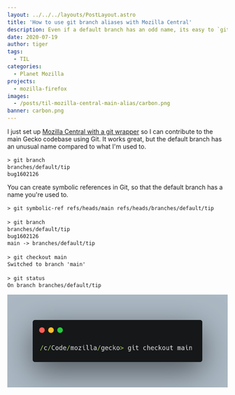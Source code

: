 ```yaml
---
layout: ../../../layouts/PostLayout.astro
title: 'How to use git branch aliases with Mozilla Central'
description: Even if a default branch has an odd name, its easy to `git checkout main`.
date: 2020-07-19
author: tiger
tags:
  - TIL
categories:
  - Planet Mozilla
projects:
  - mozilla-firefox
images:
  - /posts/til-mozilla-central-main-alias/carbon.png
banner: carbon.png
---
```


I just set up [Mozilla Central with a git wrapper](https://github.com/glandium/git-cinnabar/wiki/Mozilla:-A-git-workflow-for-Gecko-development) so I can contribute to the main Gecko codebase using Git. It works great, but the default branch has an unusual name compared to what I'm used to.

```shell
> git branch
branches/default/tip
bug1602126
```

You can create symbolic references in Git, so that the default branch has a name you're used to.

```shell
> git symbolic-ref refs/heads/main refs/heads/branches/default/tip

> git branch
branches/default/tip
bug1602126
main -> branches/default/tip

> git checkout main
Switched to branch 'main'

> git status
On branch branches/default/tip
```

![](carbon.png)
